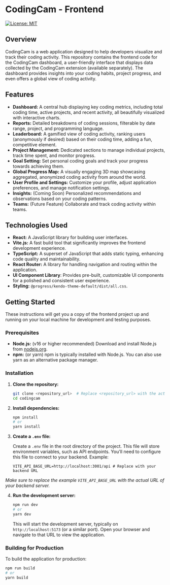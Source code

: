 # CodingCam - Frontend

[![License: MIT](https://img.shields.io/badge/License-MIT-yellow.svg)](https://opensource.org/licenses/MIT)

## Overview

CodingCam is a web application designed to help developers visualize and track their coding activity. This repository contains the frontend code for the CodingCam dashboard, a user-friendly interface that displays data collected by the CodingCam extension (available separately).  The dashboard provides insights into your coding habits, project progress, and even offers a global view of coding activity.

## Features

*   **Dashboard:**  A central hub displaying key coding metrics, including total coding time, active projects, and recent activity, all beautifully visualized with interactive charts.
*   **Reports:** Detailed breakdowns of coding sessions, filterable by date range, project, and programming language.
*   **Leaderboard:**  A gamified view of coding activity, ranking users (anonymously if desired) based on their coding time, adding a fun, competitive element.
*   **Project Management:**  Dedicated sections to manage individual projects, track time spent, and monitor progress.
*   **Goal Setting:**  Set personal coding goals and track your progress towards achieving them.
*   **Global Progress Map:** A visually engaging 3D map showcasing aggregated, anonymized coding activity from around the world.
*   **User Profile and Settings:**  Customize your profile, adjust application preferences, and manage notification settings.
*   **Insights:** (Coming Soon) Personalized recommendations and observations based on your coding patterns.
*   **Teams:** (Future Feature) Collaborate and track coding activity within teams.

## Technologies Used

*   **React:** A JavaScript library for building user interfaces.
*   **Vite.js:** A fast build tool that significantly improves the frontend development experience.
*   **TypeScript:** A superset of JavaScript that adds static typing, enhancing code quality and maintainability.
*   **React Router:** A library for handling navigation and routing within the application.
*   **UI Component Library**: Provides pre-built, customizable UI components for a polished and consistent user experience.
*  **Styling:** `@progress/kendo-theme-default/dist/all.css`.

## Getting Started

These instructions will get you a copy of the frontend project up and running on your local machine for development and testing purposes.

### Prerequisites

*   **Node.js:** (v16 or higher recommended) Download and install Node.js from [nodejs.org](https://nodejs.org/).
*   **npm:** (or yarn) npm is typically installed with Node.js. You can also use yarn as an alternative package manager.

### Installation

1.  **Clone the repository:**

    ```bash
    git clone <repository_url>  # Replace <repository_url> with the actual URL
    cd codingcam
    ```

2.  **Install dependencies:**

    ```bash
    npm install
    # or
    yarn install
    ```

3.  **Create a `.env` file:**

    Create a `.env` file in the root directory of the project. This file will store environment variables, such as API endpoints.  You'll need to configure this file to connect to your backend. Example:

    ```
    VITE_API_BASE_URL=http://localhost:3001/api # Replace with your backend URL
    ```
   *Make sure to replace the example `VITE_API_BASE_URL` with the actual URL of your backend server.*

4.  **Run the development server:**

    ```bash
    npm run dev
    # or
    yarn dev
    ```

    This will start the development server, typically on `http://localhost:5173` (or a similar port).  Open your browser and navigate to that URL to view the application.

### Building for Production

To build the application for production:

```bash
npm run build
# or
yarn build
